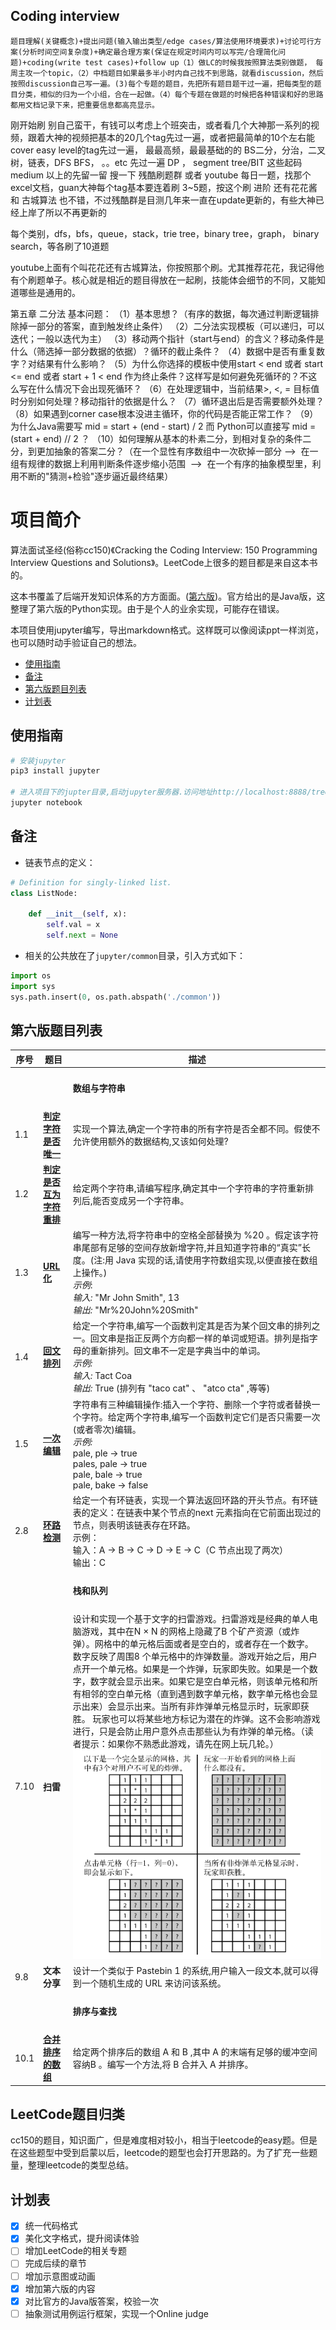 ## Coding interview

`
题目理解(关键概念)+提出问题(输入输出类型/edge cases/算法使用环境要求)+讨论可行方案(分析时间空间复杂度)+确定最合理方案(保证在规定时间内可以写完/合理简化问题)+coding(write test cases)+follow up（1）做LC的时候我按照算法类别做题， 每周主攻一个topic，（2）中档题目如果最多半小时内自己找不到思路，就看discussion，然后按照discussion自己写一遍。(3)每个专题的题目，先把所有题目题干过一遍，把每类型的题目分类，相似的归为一个小组，合在一起做。（4）每个专题在做题的时候把各种错误和好的思路都用文档记录下来，把重要信息都高亮显示。
`

刚开始刷 别自己蛮干，有钱可以考虑上个班突击，或者看几个大神那一系列的视频，跟着大神的视频把基本的20几个tag先过一遍，或者把最简单的10个左右能cover easy level的tag先过一遍， 最最高频，最最基础的的 BS二分，分治，二叉树，链表，DFS BFS， 。。etc 先过一遍
DP ， segment tree/BIT 这些起码 medium 以上的先留一留
搜一下 残酷刷题群 或者 youtube 每日一题，找那个 excel文档，guan大神每个tag基本要连着刷 3~5题，按这个刷 进阶
还有花花酱 和 古城算法 也不错，不过残酷群是目测几年来一直在update更新的，有些大神已经上岸了所以不再更新的

每个类别，dfs，bfs，queue，stack，trie tree，binary tree，graph， binary search，等各刷了10道题

youtube上面有个叫花花还有古城算法，你按照那个刷。尤其推荐花花，我记得他有个刷题单子。核心就是相近的题目得放在一起刷，技能体会细节的不同，又能知道哪些是通用的。


第五章 二分法
基本问题：
（1）基本思想？（有序的数据，每次通过判断逻辑排除掉一部分的答案，直到触发终止条件）
（2）二分法实现模板（可以递归，可以迭代；一般以迭代为主）
（3）移动两个指针（start与end）的含义？移动条件是什么（筛选掉一部分数据的依据）？循环的截止条件？
（4）数据中是否有重复数字？对结果有什么影响？
（5）为什么你选择的模板中使用start < end 或者 start <= end 或者 start + 1 < end 作为终止条件？这样写是如何避免死循环的？不这么写在什么情况下会出现死循环？
（6）在处理逻辑中，当前结果>, <, = 目标值时分别如何处理？移动指针的依据是什么？
（7）循环退出后是否需要额外处理？
（8）如果遇到corner case根本没进主循环，你的代码是否能正常工作？
（9）为什么Java需要写 mid = start + (end - start) / 2 而 Python可以直接写 mid = (start + end) // 2 ？
（10）如何理解从基本的朴素二分，到相对复杂的条件二分，到更加抽象的答案二分？（在一个显性有序数组中一次砍掉一部分 -->  在一组有规律的数据上利用判断条件逐步缩小范围  -->  在一个有序的抽象模型里，利用不断的"猜测+检验"逐步逼近最终结果）


# 项目简介

算法面试圣经(俗称cc150)《Cracking the Coding Interview: 150 Programming Interview Questions and Solutions》。LeetCode上很多的题目都是来自这本书的。

这本书覆盖了后端开发知识体系的方方面面。([第六版](https://www.ituring.com.cn/book/1876))。官方给出的是Java版，这整理了第六版的Python实现。由于是个人的业余实现，可能存在错误。

本项目使用jupyter编写，导出markdown格式。这样既可以像阅读ppt一样浏览，也可以随时动手验证自己的想法。

- [使用指南](#使用指南)
- [备注](#备注)
- [第六版题目列表](#第六版题目列表)
- [计划表](#计划表)

## 使用指南

```bash
# 安装jupyter
pip3 install jupyter

# 进入项目下的jupter目录,启动jupyter服务器.访问地址http://localhost:8888/tree
jupyter notebook
```

## 备注

- 链表节点的定义：
```python
# Definition for singly-linked list.
class ListNode:
    
    def __init__(self, x):
        self.val = x
        self.next = None
```
- 相关的公共放在了`jupyter/common`目录，引入方式如下：
```python
import os
import sys
sys.path.insert(0, os.path.abspath('./common'))
```

## 第六版题目列表

| 序号           | 题目           | 描述           |
| ------------- |----------------|----------------|
|        | | <h4>数组与字符串<h4> |
| 1.1    | [**判定字符是否唯一**](https://github.com/panxl6/cc150/blob/master/markdown/1.1%20判断字符串是否有重复的字符.md) | 实现一个算法,确定一个字符串的所有字符是否全都不同。假使不允许使用额外的数据结构,又该如何处理? |
| 1.2    | [**判定是否互为字符重排**](https://github.com/panxl6/cc150/blob/master/markdown/1.2%20判定是否互为字符重排.md) | 给定两个字符串,请编写程序,确定其中一个字符串的字符重新排列后,能否变成另一个字符串。 |
| 1.3    | [**URL化**](https://github.com/panxl6/cc150/blob/master/markdown/1.3%20URL化.md) | 编写一种方法,将字符串中的空格全部替换为 %20 。假定该字符串尾部有足够的空间存放新增字符,并且知道字符串的“真实”长度。(注:用 Java 实现的话,请使用字符数组实现,以便直接在数组上操作。) <br>*示例*:<br>*输入:* "Mr John Smith", 13 <br>*输出:* "Mr%20John%20Smith" |
| 1.4    | [**回文排列**](https://github.com/panxl6/cc150/blob/master/markdown/1.4%20回文排列.md)  | 给定一个字符串,编写一个函数判定其是否为某个回文串的排列之一。回文串是指正反两个方向都一样的单词或短语。排列是指字母的重新排列。回文串不一定是字典当中的单词。<br>*示例:*<br>*输入:* Tact Coa<br>*输出:* True (排列有 "taco cat" 、 "atco cta" ,等等) |
| 1.5    | [**一次编辑**](https://github.com/panxl6/cc150/blob/master/markdown/1.5%20一次编辑.md)  | 字符串有三种编辑操作:插入一个字符、删除一个字符或者替换一个字符。给定两个字符串,编写一个函数判定它们是否只需要一次(或者零次)编辑。<br>*示例:* <br> pale, ple -> true <br>pales, pale -> true <br>pale, bale -> true <br> pale, bake -> false |
| 2.8    | [**环路检测**](https://github.com/panxl6/cc150/blob/master/markdown/2.8%20环路检测.md)  | 给定一个有环链表，实现一个算法返回环路的开头节点。有环链表的定义：在链表中某个节点的next 元素指向在它前面出现过的节点，则表明该链表存在环路。 <br>示例：<br>输入：A -> B -> C -> D -> E -> C（C 节点出现了两次）<br>输出：C|
|  | | <h4>栈和队列<h4> |
| 7.10    | **扫雷**  | 设计和实现一个基于文字的扫雷游戏。扫雷游戏是经典的单人电脑游戏，其中在N × N 的网格上隐藏了B 个矿产资源（或炸弹）。网格中的单元格后面或者是空白的，或者存在一个数字。数字反映了周围8 个单元格中的炸弹数量。游戏开始之后，用户点开一个单元格。如果是一个炸弹，玩家即失败。如果是一个数字，数字就会显示出来。如果它是空白单元格，则该单元格和所有相邻的空白单元格（直到遇到数字单元格，数字单元格也会显示出来）会显示出来。当所有非炸弹单元格显示时，玩家即获胜。 玩家也可以将某些地方标记为潜在的炸弹。这不会影响游戏进行，只是会防止用户意外点击那些认为有炸弹的单元格。（读者提示：如果你不熟悉此游戏，请先在网上玩几轮。） <br>![扫雷](https://raw.githubusercontent.com/panxl6/blog/master/Images/7-10.png)|
| 9.8    | **文本分享**  | 设计一个类似于 Pastebin 1 的系统,用户输入一段文本,就可以得到一个随机生成的 URL 来访问该系统。 |
|  | | <h4>排序与查找<h4> |
| 10.1    | [**合并排序的数组**](https://github.com/panxl6/cc150/blob/master/markdown/10.1%20合并排序的数组.md)  | 给定两个排序后的数组 A 和 B ,其中 A 的末端有足够的缓冲空间容纳B 。编写一个方法,将 B 合并入 A 并排序。 |


## LeetCode题目归类
cc150的题目，知识面广，但是难度相对较小，相当于leetcode的easy题。但是在这些题型中受到启蒙以后，leetcode的题型也会打开思路的。为了扩充一些题量，整理leetcode的类型总结。

## 计划表

- [x] 统一代码格式
- [x] 美化文字格式，提升阅读体验
- [ ] 增加LeetCode的相关专题
- [ ] 完成后续的章节
- [ ] 增加示意图或动画
- [x] 增加第六版的内容
- [x] 对比官方的Java版答案，校验一次
- [ ] 抽象测试用例运行框架，实现一个Online judge
